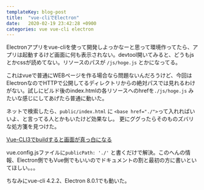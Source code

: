 ```yaml
---
templateKey: blog-post
title:  "vue-cliでElectron"
date:   2020-02-19 23:42:28 +0900
categories: vue vue-cli electron
---
```

Electronアプリをvue-cliを使って開発しよっかなーと思って環境作ってたら、アプリは起動するけど画面に何も表示されない。devtool開いてみると、どうもjsとかcssが読めてない。リソースのパスが `/js/hoge.js` とかになってる。

これはvueで普通にWEBページを作る場合なら問題ないんだろうけど、今回はElectronなのでHTTPで公開してるディレクトリからの絶対パスでは見れるわけがない。試しにビルド後のindex.htmlの各リソースへのhrefを`./js/hoge.js` みたいな感じにしてあげたら普通に動いた。

ネットで検索したら、`public/index.html` に `<base href="./">`って入れればいいよ、と言ってる人とかもいたけど効果なし。
更にググったらそのものズバリな処方箋を見つけた。

[Vue-CLI3でbuildすると画面が真っ白になる](https://qiita.com/heyheyww/items/5d06936745118045a308)

vue.config.jsファイルに`publicPath: './'` と書くだけで解決。このへんの情報、Electron側でもVue側でもいいのでドキュメントの割と最初の方に書いといてほしい。。。

ちなみにvue-cli 4.2.2、Electron 8.0.1でも動いた。


